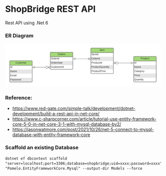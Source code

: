# ShopBridge REST API
Rest API using .Net 6

### ER Diagram
![ShopBridge](ShopBridge.png)

### Reference: 
* https://www.red-gate.com/simple-talk/development/dotnet-development/build-a-rest-api-in-net-core/
* https://www.c-sharpcorner.com/article/tutorial-use-entity-framework-core-5-0-in-net-core-3-1-with-mysql-database-by2/
* https://jasonwatmore.com/post/2021/10/26/net-5-connect-to-mysql-database-with-entity-framework-core

### Scaffold an existing Database
```
dotnet ef dbcontext scaffold "server=localhost;port=3306;database=shopbridge;uid=xxxx;password=xxxx" "Pomelo.EntityFrameworkCore.Mysql" --output-dir Models --force
```